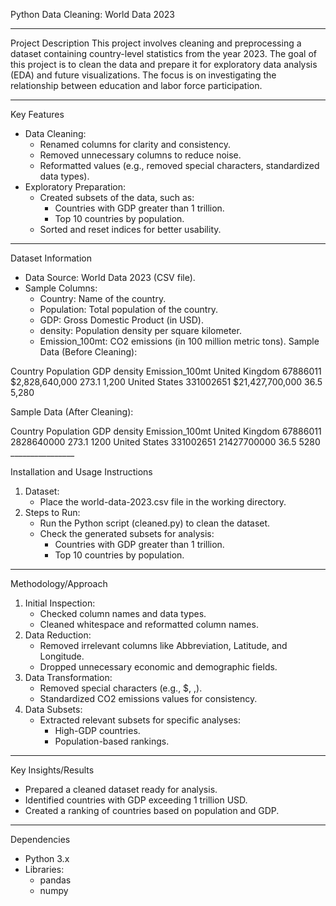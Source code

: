 ﻿Python Data Cleaning: World Data 2023
____________________________________________________________________________
Project Description
This project involves cleaning and preprocessing a dataset containing country-level statistics from the year 2023. The goal of this project is to clean the data and prepare it for exploratory data analysis (EDA) and future visualizations. The focus is on investigating the relationship between education and labor force participation.
________________


Key Features
* Data Cleaning:
   * Renamed columns for clarity and consistency.
   * Removed unnecessary columns to reduce noise.
   * Reformatted values (e.g., removed special characters, standardized data types).
* Exploratory Preparation:
   * Created subsets of the data, such as:
      * Countries with GDP greater than 1 trillion.
      * Top 10 countries by population.
   * Sorted and reset indices for better usability.
________________


Dataset Information
* Data Source: World Data 2023 (CSV file).
* Sample Columns:
   * Country: Name of the country.
   * Population: Total population of the country.
   * GDP: Gross Domestic Product (in USD).
   * density: Population density per square kilometer.
   * Emission_100mt: CO2 emissions (in 100 million metric tons).
Sample Data (Before Cleaning):


Country             Population  GDP              density  Emission_100mt
United Kingdom      67886011    $2,828,640,000  273.1    1,200
United States       331002651   $21,427,700,000 36.5     5,280
	

Sample Data (After Cleaning):

Country             Population    GDP         density   Emission_100mt
United Kingdom      67886011      2828640000  273.1    1200
United States       331002651     21427700000 36.5     5280
	________________


Installation and Usage Instructions
1. Dataset:
   * Place the world-data-2023.csv file in the working directory.
2. Steps to Run:
   * Run the Python script (cleaned.py) to clean the dataset.
   * Check the generated subsets for analysis:
      * Countries with GDP greater than 1 trillion.
      * Top 10 countries by population.
________________


Methodology/Approach
1. Initial Inspection:
   * Checked column names and data types.
   * Cleaned whitespace and reformatted column names.
2. Data Reduction:
   * Removed irrelevant columns like Abbreviation, Latitude, and Longitude.
   * Dropped unnecessary economic and demographic fields.
3. Data Transformation:
   * Removed special characters (e.g., $, ,).
   * Standardized CO2 emissions values for consistency.
4. Data Subsets:
   * Extracted relevant subsets for specific analyses:
      * High-GDP countries.
      * Population-based rankings.
________________


Key Insights/Results
* Prepared a cleaned dataset ready for analysis.
* Identified countries with GDP exceeding 1 trillion USD.
* Created a ranking of countries based on population and GDP.
________________


Dependencies
* Python 3.x
* Libraries:
   * pandas
   * numpy
